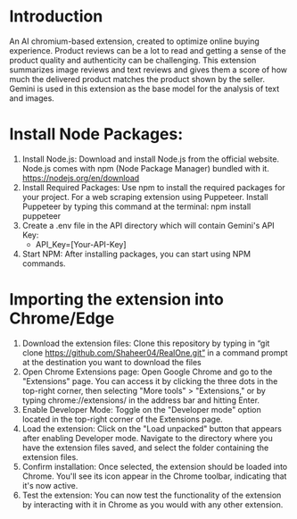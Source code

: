 # Introduction
An AI chromium-based extension, created to optimize online buying experience. 
Product reviews can be a lot to read and getting a sense of the product quality and authenticity can be challenging. 
This extension summarizes image reviews and text reviews and gives them a score of how much the delivered product matches the product shown by the seller.
Gemini is used in this extension as the base model for the analysis of text and images.


# Install Node Packages:
1.	Install Node.js: Download and install Node.js from the official website. Node.js comes with npm (Node Package Manager) bundled with it. 
https://nodejs.org/en/download
2.	Install Required Packages: Use npm to install the required packages for your project. For a web scraping extension using Puppeteer. Install Puppeteer by typing this command at the terminal:
    npm install puppeteer
3.	Create a .env file in the API directory which will contain Gemini's API Key:
       - API_Key=[Your-API-Key]
4. Start NPM: After installing packages, you can start using NPM commands.


# Importing the extension into Chrome/Edge
1.	Download the extension files: Clone this repository by typing in “git clone https://github.com/Shaheer04/RealOne.git” in a command prompt at the destination you want to download the files
2.	Open Chrome Extensions page: Open Google Chrome and go to the "Extensions" page. You can access it by clicking the three dots in the top-right corner, then selecting "More tools" > "Extensions," or by typing chrome://extensions/ in the address bar and hitting Enter.
3.	Enable Developer Mode: Toggle on the "Developer mode" option located in the top-right corner of the Extensions page.
4.	Load the extension: Click on the "Load unpacked" button that appears after enabling Developer mode. Navigate to the directory where you have the extension files saved, and select the folder containing the extension files.
5.	Confirm installation: Once selected, the extension should be loaded into Chrome. You'll see its icon appear in the Chrome toolbar, indicating that it's now active.
6.	Test the extension: You can now test the functionality of the extension by interacting with it in Chrome as you would with any other extension. 
